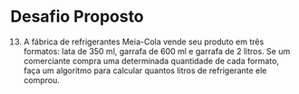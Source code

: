 # Desafio Proposto
13. A fábrica de refrigerantes Meia-Cola vende seu produto em três formatos: lata de 350
ml, garrafa de 600 ml e garrafa de 2 litros. Se um comerciante compra uma determinada
quantidade de cada formato, faça um algoritmo para calcular quantos litros de refrigerante
ele comprou.
